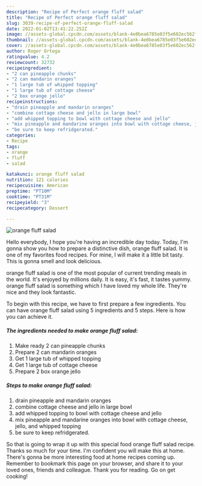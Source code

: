 ```yaml
---
description: "Recipe of Perfect orange fluff salad"
title: "Recipe of Perfect orange fluff salad"
slug: 3039-recipe-of-perfect-orange-fluff-salad
date: 2022-01-02T13:41:22.252Z
image: //assets-global.cpcdn.com/assets/blank-4e0bea6785e03f5e602ec562f230caae08da540cada707380b4fe1bbebba43da.png
thumbnail: //assets-global.cpcdn.com/assets/blank-4e0bea6785e03f5e602ec562f230caae08da540cada707380b4fe1bbebba43da.png
cover: //assets-global.cpcdn.com/assets/blank-4e0bea6785e03f5e602ec562f230caae08da540cada707380b4fe1bbebba43da.png
author: Roger Ortega
ratingvalue: 4.2
reviewcount: 32732
recipeingredient:
- "2 can pineapple chunks"
- "2 can mandarin oranges"
- "1 large tub of whipped topping"
- "1 large tub of cottage cheese"
- "2 box orange jello"
recipeinstructions:
- "drain pineapple and mandarin oranges"
- "combine cottage cheese and jello in large bowl"
- "add whipped topping to bowl with cottage cheese and jello"
- "mix pineapple and mandarine oranges into bowl with cottage cheese, jello, and whipped topping"
- "be sure to keep refridgerated."
categories:
- Recipe
tags:
- orange
- fluff
- salad

katakunci: orange fluff salad 
nutrition: 121 calories
recipecuisine: American
preptime: "PT10M"
cooktime: "PT31M"
recipeyield: "3"
recipecategory: Dessert

---
```



![orange fluff salad](//assets-global.cpcdn.com/assets/blank-4e0bea6785e03f5e602ec562f230caae08da540cada707380b4fe1bbebba43da.png)

Hello everybody, I hope you're having an incredible day today. Today, I'm gonna show you how to prepare a distinctive dish, orange fluff salad. It is one of my favorites food recipes. For mine, I will make it a little bit tasty. This is gonna smell and look delicious.

orange fluff salad is one of the most popular of current trending meals in the world. It's enjoyed by millions daily. It is easy, it's fast, it tastes yummy. orange fluff salad is something which I have loved my whole life. They're nice and they look fantastic.




To begin with this recipe, we have to first prepare a few ingredients. You can have orange fluff salad using 5 ingredients and 5 steps. Here is how you can achieve it.

<!--inarticleads1-->

##### The ingredients needed to make orange fluff salad:

1. Make ready 2 can pineapple chunks
1. Prepare 2 can mandarin oranges
1. Get 1 large tub of whipped topping
1. Get 1 large tub of cottage cheese
1. Prepare 2 box orange jello




<!--inarticleads2-->

##### Steps to make orange fluff salad:

1. drain pineapple and mandarin oranges
1. combine cottage cheese and jello in large bowl
1. add whipped topping to bowl with cottage cheese and jello
1. mix pineapple and mandarine oranges into bowl with cottage cheese, jello, and whipped topping
1. be sure to keep refridgerated.




So that is going to wrap it up with this special food orange fluff salad recipe. Thanks so much for your time. I'm confident you will make this at home. There's gonna be more interesting food at home recipes coming up. Remember to bookmark this page on your browser, and share it to your loved ones, friends and colleague. Thank you for reading. Go on get cooking!
